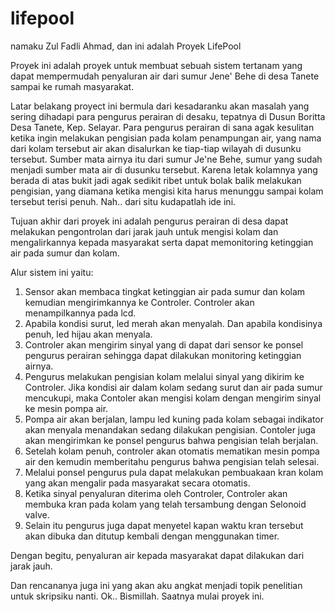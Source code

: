 # lifepool
namaku Zul Fadli Ahmad, dan ini adalah Proyek LifePool

Proyek ini adalah proyek untuk membuat sebuah sistem tertanam yang dapat mempermudah penyaluran air dari sumur Jene' Behe di desa Tanete sampai ke rumah masyarakat.

Latar belakang proyect ini bermula dari kesadaranku akan masalah yang sering dihadapi para pengurus perairan di desaku, tepatnya di Dusun Boritta Desa Tanete, Kep. Selayar.
Para pengurus perairan di sana agak kesulitan ketika ingin melakukan pengisian pada kolam penampungan air, yang nama dari kolam tersebut air akan disalurkan ke tiap-tiap wilayah di dusunku tersebut. Sumber mata airnya itu dari sumur Je'ne Behe, sumur yang sudah menjadi sumber mata air di dusunku tersebut.
Karena letak kolamnya yang berada di atas bukit jadi agak sedikit ribet untuk bolak balik melakukan pengisian, yang diamana ketika mengisi kita harus menunggu sampai kolam tersebut terisi penuh.
Nah.. dari situ kudapatlah ide ini.

Tujuan akhir dari proyek ini adalah pengurus perairan di desa dapat melakukan pengontrolan dari jarak jauh untuk mengisi kolam dan mengalirkannya kepada masyarakat serta dapat memonitoring ketinggian air pada sumur dan kolam. 

Alur sistem ini yaitu:
1. Sensor akan membaca tingkat ketinggian air pada sumur dan kolam kemudian mengirimkannya ke Controler. Controler akan menampilkannya pada lcd.
2. Apabila kondisi surut, led merah akan menyalah. Dan apabila kondisinya penuh, led hijau akan menyala.
2. Controler akan mengirim sinyal yang di dapat dari sensor ke ponsel pengurus perairan sehingga dapat dilakukan monitoring ketinggian airnya.
3. Pengurus melakukan pengisian kolam melalui sinyal yang dikirim ke Controler. Jika kondisi air dalam kolam sedang surut dan air pada sumur mencukupi, maka Contoler akan mengisi kolam dengan mengirim sinyal ke mesin pompa air.
4. Pompa air akan berjalan, lampu led kuning pada kolam sebagai indikator akan menyala menandakan sedang dilakukan pengisian. Contoler juga akan mengirimkan ke ponsel pengurus bahwa pengisian telah berjalan.
5. Setelah kolam penuh, controler akan otomatis mematikan mesin pompa air den kemudin memberitahu pengurus bahwa pengisian telah selesai.
6. Melalui ponsel pengurus pula dapat melakukan pembuakaan kran kolam yang akan mengalir pada masyarakat secara otomatis.
7. Ketika sinyal penyaluran diterima oleh Controler, Controler akan membuka kran pada kolam yang telah tersambung dengan Selonoid valve.
8. Selain itu pengurus juga dapat menyetel kapan waktu kran tersebut akan dibuka dan ditutup kembali dengan menggunakan timer.

Dengan begitu, penyaluran air kepada masyarakat dapat dilakukan dari jarak jauh.

Dan rencananya juga ini yang akan aku angkat menjadi topik penelitian untuk skripsiku nanti.
Ok.. Bismillah. Saatnya mulai proyek ini.
